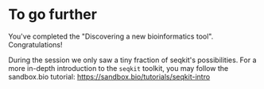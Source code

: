 # To go further

You've completed the "Discovering a new bioinformatics tool". Congratulations!

During the session we only saw a tiny fraction of seqkit's possibilities. 
For a more in-depth introduction to the `seqkit` toolkit, you may follow the sandbox.bio tutorial: https://sandbox.bio/tutorials/seqkit-intro

